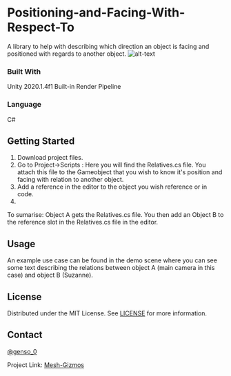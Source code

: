 # Positioning-and-Facing-With-Respect-To
A library to help with describing which direction an object is facing and positioned with regards to another object.
![alt-text](https://github.com/Genso-0/Positioning-and-Facing-With-Respect-To/blob/master/Assets/Project/Information/mBAvWH9JuV.gif)
### Built With
Unity 2020.1.4f1 
Built-in Render Pipeline

### Language
C#

<!-- GETTING STARTED -->
## Getting Started
1) Download project files.
2) Go to Project->Scripts : Here you will find the Relatives.cs file. You attach this file to the Gameobject that you wish to know it's position and facing with relation to another object.
3) Add a reference in the editor to the object you wish reference or in code.
4)  
To sumarise: Object A gets the Relatives.cs file. You then add an Object B to the reference slot in the Relatives.cs file in the editor. 

## Usage
An example use case can be found in the demo scene where you can see some text describing the relations between object A (main camera in this case) and object B (Suzanne).
<!-- LICENSE -->
## License

Distributed under the MIT License. See [LICENSE](https://github.com/Genso-0/Mesh-Gizmos/blob/master/LICENSE) for more information.

<!-- CONTACT -->
## Contact

[@genso_0](https://twitter.com/genso_0)

Project Link: [Mesh-Gizmos](https://github.com/Genso-0/Mesh-Gizmos)
